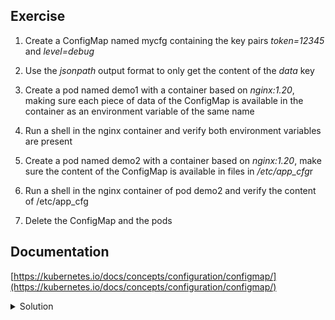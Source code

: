 ## Exercise

1. Create a ConfigMap named mycfg containing the key pairs *token=12345* and *level=debug*

2. Use the *jsonpath* output format to only get the content of the *data* key

3. Create a pod named demo1 with a container based on *nginx:1.20*, making sure each piece of data of the ConfigMap is available in the container as an environment variable of the same name 

4. Run a shell in the nginx container and verify both environment variables are present

5. Create a pod named demo2 with a container based on *nginx:1.20*, make sure the content of the ConfigMap is available in files in */etc/app_cfg*r

6. Run a shell in the nginx container of pod demo2 and verify the content of /etc/app_cfg

7. Delete the ConfigMap and the pods

## Documentation

[https://kubernetes.io/docs/concepts/configuration/configmap/](https://kubernetes.io/docs/concepts/configuration/configmap/)

<details>
  <summary markdown="span">Solution</summary>

1. Create a ConfigMap named mycfg containing the key pairs *token=12345* and *level=debug*

```
k create configmap mycfg --from-literal=token=12345 --from-literal=level=debug
```

2. Use the *jsonpath* output format to only get the content of the *data* key

```
k get cm mycfg -o jsonpath={.data}
```

3. Create a pod named demo1 with a container based on *nginx:1.20*, making sure each piece of data of the ConfigMap is available in the container as an environment variable of the same name 

```
k run demo1 --image=nginx:1.20 --dry-run=client -o yaml > demo1.yaml
```

Edit the specification so it defines the environment variables coming from the ConfigMap:

```
apiVersion: v1
kind: pod
metadata:
  labels:
    run: demo1
  name: demo1
spec:
  containers:
  - image: nginx:1.20
    name: demo1
    env:
    - name: token
      valueFrom:
        configMapKeyRef:
          name: mycfg
          key: token
    - name: level
      valueFrom:
        configMapKeyRef:
          name: mycfg
          key: level
```

Create the pod:

```
k apply -f demo1.yaml
```

4. Run a shell in the nginx container and verify both environment variables are present

```
k exec demo1 -- env
...
token=12345
level=debug
```

5. Create a pod named demo2 with a container based on *nginx:1.20*, make sure the content of the ConfigMap is available in files in */etc/app_cfg*

```
k run demo2 --image=nginx:1.20 --dry-run=client -o yaml > demo2.yaml
```

Edit the specification so it defines a volume based on the *mycfg* ConfigMap and mount the content in the nginx container's filesystem:

```
apiVersion: v1
kind: pod
metadata:
  labels:
    run: demo2
  name: demo2
spec:
  containers:
  - image: nginx:1.20
    name: demo2
    volumeMounts:
    - name: cfg
      mountPath: /etc/app_cfg
  volumes:
  - name: cfg
    configMap:
      name: mycfg
```

Create the pod:

```
k apply -f demo2.yaml
```

6. Run a shell in the nginx container of pod demo2 and verify the content of /etc/app_cfg

```
k exec demo2 -- cat /etc/app_cfg/level
debug
```

```
k exec demo2 -- cat /etc/app_cfg/token
12345
```

7. Delete the ConfigMap and the pods

```
k delete cm/mycfg pod/demo1 pod/demo2
```

</details>

